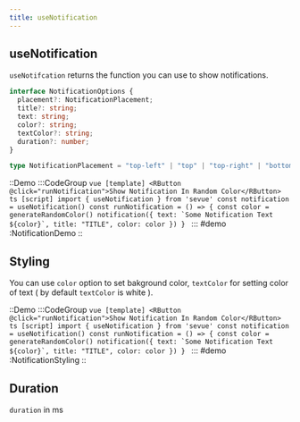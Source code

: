 ```yaml
---
title: useNotification
---
```


## useNotification

`useNotifcation` returns the function you can use to show notifications.
```ts
interface NotificationOptions {
  placement?: NotificationPlacement;
  title?: string;
  text: string;
  color?: string;
  textColor?: string;
  duration?: number;
}

type NotificationPlacement = "top-left" | "top" | "top-right" | "bottom-right" | "bottom" | "bottom-left";
```

::Demo
  :::CodeGroup
    ```vue [template]
      <RButton @click="runNotification">Show Notification In Random Color</RButton>
    ```
    ```ts [script]
      import { useNotification } from 'sevue'
      const notification = useNotification()
      const runNotification = () => {
        const color = generateRandomColor()
        notification({
          text: `Some Notification Text ${color}`,
          title: "TITLE",
          color: color
        })
      }
    ```
  :::
#demo
  :NotificationDemo
::

## Styling
You can use `color` option to set bakground color, `textColor` for setting color of text ( by default `textColor` is white ).

::Demo
  :::CodeGroup
    ```vue [template]
      <RButton @click="runNotification">Show Notification In Random Color</RButton>
    ```
    ```ts [script]
      import { useNotification } from 'sevue'
      const notification = useNotification()
      const runNotification = () => {
        const color = generateRandomColor()
        notification({
          text: `Some Notification Text ${color}`,
          title: "TITLE",
          color: color
        })
      }
    ```
  :::
#demo
  :NotificationStyling
::

## Duration
`duration` in ms 
